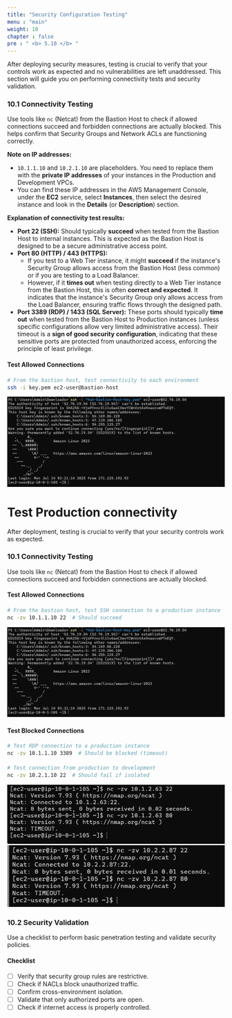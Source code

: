 ```yaml
---
title: "Security Configuration Testing"
menu : "main"
weight: 10
chapter : false
pre : " <b> 5.10 </b> "
---
```


After deploying security measures, testing is crucial to verify that your controls work as expected and no vulnerabilities are left unaddressed. This section will guide you on performing connectivity tests and security validation.

### 10.1 Connectivity Testing

Use tools like `nc` (Netcat) from the Bastion Host to check if allowed connections succeed and forbidden connections are actually blocked. This helps confirm that Security Groups and Network ACLs are functioning correctly.

**Note on IP addresses:**
*   `10.1.1.10` and `10.2.1.10` are placeholders. You need to replace them with the **private IP addresses** of your instances in the Production and Development VPCs.
*   You can find these IP addresses in the AWS Management Console, under the **EC2** service, select **Instances**, then select the desired instance and look in the **Details** (or **Description**) section.

**Explanation of connectivity test results:**

*   **Port 22 (SSH):** Should typically **succeed** when tested from the Bastion Host to internal instances. This is expected as the Bastion Host is designed to be a secure administrative access point.
*   **Port 80 (HTTP) / 443 (HTTPS):**
    *   If you test to a Web Tier instance, it might **succeed** if the instance's Security Group allows access from the Bastion Host (less common) or if you are testing to a Load Balancer.
    *   However, if it **times out** when testing directly to a Web Tier instance from the Bastion Host, this is often **correct and expected**. It indicates that the instance's Security Group only allows access from the Load Balancer, ensuring traffic flows through the designed path.
*   **Port 3389 (RDP) / 1433 (SQL Server):** These ports should typically **time out** when tested from the Bastion Host to Production instances (unless specific configurations allow very limited administrative access). Their timeout is a **sign of good security configuration**, indicating that these sensitive ports are protected from unauthorized access, enforcing the principle of least privilege.

#### Test Allowed Connections
```bash
# From the bastion host, test connectivity to each environment
ssh -i key.pem ec2-user@bastion-host
```
![](/images/5.routing-security/hinh-73.png)
# Test Production connectivity

After deployment, testing is crucial to verify that your security controls work as expected.

### 10.1 Connectivity Testing

Use tools like `nc` (Netcat) from the Bastion Host to check if allowed connections succeed and forbidden connections are actually blocked.

#### Test Allowed Connections
```bash
# From the bastion host, test SSH connection to a production instance
nc -zv 10.1.1.10 22  # Should succeed
```
![](/images/5.routing-security/hinh-73.png)

#### Test Blocked Connections
```bash
# Test RDP connection to a production instance
nc -zv 10.1.1.10 3389  # Should be blocked (timeout)

# Test connection from production to development
nc -zv 10.2.1.10 22  # Should fail if isolated
```
![](/images/5.routing-security/hinh-74.png)
![](/images/5.routing-security/hinh-75.png)

### 10.2 Security Validation

Use a checklist to perform basic penetration testing and validate security policies.

#### Checklist
- [ ] Verify that security group rules are restrictive.
- [ ] Check if NACLs block unauthorized traffic.
- [ ] Confirm cross-environment isolation.
- [ ] Validate that only authorized ports are open.
- [ ] Check if internet access is properly controlled.